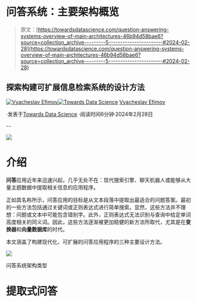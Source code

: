 # 问答系统：主要架构概览

> 原文：[https://towardsdatascience.com/question-answering-systems-overview-of-main-architectures-46b94d58bae6?source=collection_archive---------5-----------------------#2024-02-28](https://towardsdatascience.com/question-answering-systems-overview-of-main-architectures-46b94d58bae6?source=collection_archive---------5-----------------------#2024-02-28)

## 探索构建可扩展信息检索系统的设计方法

[](https://medium.com/@slavahead?source=post_page---byline--46b94d58bae6--------------------------------)[![Vyacheslav Efimov](../Images/441e600862b2b93564c6cd81abb0092d.png)](https://medium.com/@slavahead?source=post_page---byline--46b94d58bae6--------------------------------)[](https://towardsdatascience.com/?source=post_page---byline--46b94d58bae6--------------------------------)[![Towards Data Science](../Images/a6ff2676ffcc0c7aad8aaf1d79379785.png)](https://towardsdatascience.com/?source=post_page---byline--46b94d58bae6--------------------------------) [Vyacheslav Efimov](https://medium.com/@slavahead?source=post_page---byline--46b94d58bae6--------------------------------)

·发表于[Towards Data Science](https://towardsdatascience.com/?source=post_page---byline--46b94d58bae6--------------------------------) ·阅读时间6分钟·2024年2月28日

--

![](../Images/6128b698c58807ef1c94da783d09640a.png)

# 介绍

**问答**应用近年来迅速兴起，几乎无处不在：现代搜索引擎、聊天机器人或能够从大量主题数据中提取相关信息的应用程序。

正如其名称所示，问答应用的目标是从文本段落中提取出最适合的问题答案。最初的一些方法包括通过关键词或正则表达式进行简单搜索。显然，这些方法并不理想：问题或文本中可能包含错别字。此外，正则表达式无法识别与查询中给定单词高度相关的同义词。因此，这些方法逐渐被更加稳健的新方法所取代，尤其是在**变换器**和**向量数据库**的时代。

本文涵盖了构建现代化、可扩展的问答应用程序的三种主要设计方法。

![](../Images/16ae9107d2fef1f12a0522e90c495a2c.png)

问答系统架构类型

# 提取式问答
